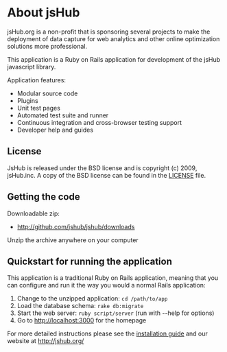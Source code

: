 # About jsHub

jsHub.org is a non-profit that is sponsoring several projects to make the deployment of data capture for web analytics and other online optimization solutions more professional.

This application is a Ruby on Rails application for development of the jsHub javascript library.

Application features:

 * Modular source code
 * Plugins
 * Unit test pages
 * Automated test suite and runner
 * Continuous integration and cross-browser testing support
 * Developer help and guides

## License

JsHub is released under the BSD license and is copyright (c) 2009, jsHub.inc. A copy of the BSD license can be found in the [LICENSE](LICENSE.txt) file.

## Getting the code

Downloadable zip:   

* <http://github.com/jshub/jshub/downloads>

Unzip the archive anywhere on your computer

## Quickstart for running the application

This application is a traditional Ruby on Rails application, meaning that you can
configure and run it the way you would a normal Rails application:

1. Change to the unzipped application: `cd /path/to/app`
2. Load the database schema: `rake db:migrate`
3. Start the web server: `ruby script/server` (run with --help for options)
4. Go to <http://localhost:3000> for the homepage

For more detailed instructions please see the [installation guide](installation.html) and our website at <http://jshub.org/>
